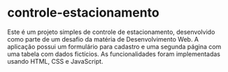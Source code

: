# controle-estacionamento

Este é um projeto simples de controle de estacionamento, desenvolvido como parte de um desafio da matéria de Desenvolvimento Web. A aplicação possui um formulário para cadastro e uma segunda página com uma tabela com dados fictícios. As funcionalidades foram implementadas usando HTML, CSS e JavaScript.

